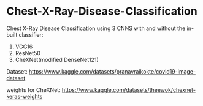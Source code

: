 # Chest-X-Ray-Disease-Classification

Chest X-Ray Disease Classification using 3 CNNS with and without the in-built classifier:
1. VGG16
2. ResNet50
3. CheXNet(modified DenseNet121)

Dataset: https://www.kaggle.com/datasets/pranavraikokte/covid19-image-dataset

weights for CheXNet: https://www.kaggle.com/datasets/theewok/chexnet-keras-weights
